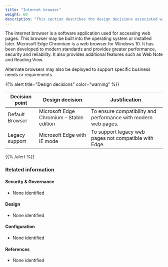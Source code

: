 ```yaml
---
title: "Internet browser"
weight: 60
description: "This section describes the design decisions associated with internet browsers on Windows 10 and 11 endpoints configured according to guidance in ASD's Blueprint for Secure Cloud."
---
```


The internet browser is a software application used for accessing web pages. This browser may be built into the operating system or installed later. Microsoft Edge Chromium is a web browser for Windows 10. It has been developed to modern standards and provides greater performance, security and reliability. It also provides additional features such as Web Note and Reading View.

Alternate browsers may also be deployed to support specific business needs or requirements.

{{% alert title="Design decisions" color="warning" %}}

| Decision point  | Design decision                          | Justification                                                  |
|-----------------|------------------------------------------|----------------------------------------------------------------|
| Default Browser | Microsoft Edge Chromium – Stable edition | To ensure compatibility and performance with modern web pages. |
| Legacy support  | Microsoft Edge with IE mode              | To support legacy web pages not compatible with Edge.          |

{{% /alert %}}

### Related information

#### Security & Governance

* None identified

#### Design

* None identified

#### Configuration

* None identified

#### References

* None identified